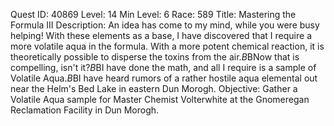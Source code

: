 Quest ID: 40869
Level: 14
Min Level: 6
Race: 589
Title: Mastering the Formula III
Description: An idea has come to my mind, while you were busy helping! With these elements as a base, I have discovered that I require a more volatile aqua in the formula. With a more potent chemical reaction, it is theoretically possible to disperse the toxins from the air.$B$BNow that is compelling, isn't it?$B$BI have done the math, and all I require is a sample of Volatile Aqua.$B$BI have heard rumors of a rather hostile aqua elemental out near the Helm's Bed Lake in eastern Dun Morogh.
Objective: Gather a Volatile Aqua sample for Master Chemist Volterwhite at the Gnomeregan Reclamation Facility in Dun Morogh.
